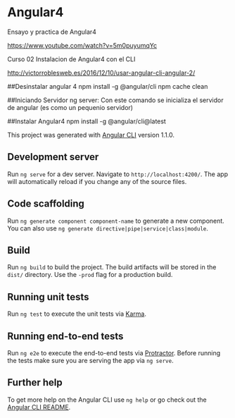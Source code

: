 # Angular4
Ensayo y practica de Angular4

https://www.youtube.com/watch?v=5m0puyumqYc

Curso 02
Instalacion de Angular4 con el CLI

http://victorroblesweb.es/2016/12/10/usar-angular-cli-angular-2/

##Desinstalar angular 4
npm install -g @angular/cli
npm cache clean

##Iniciando Servidor
ng server:
Con este comando se inicializa el servidor de angular (es como un pequenio servidor)


##Instalar Angular4
npm install -g @angular/cli@latest

This project was generated with [Angular CLI](https://github.com/angular/angular-cli) version 1.1.0.

## Development server

Run `ng serve` for a dev server. Navigate to `http://localhost:4200/`. The app will automatically reload if you change any of the source files.

## Code scaffolding

Run `ng generate component component-name` to generate a new component. You can also use `ng generate directive|pipe|service|class|module`.

## Build

Run `ng build` to build the project. The build artifacts will be stored in the `dist/` directory. Use the `-prod` flag for a production build.

## Running unit tests

Run `ng test` to execute the unit tests via [Karma](https://karma-runner.github.io).

## Running end-to-end tests

Run `ng e2e` to execute the end-to-end tests via [Protractor](http://www.protractortest.org/).
Before running the tests make sure you are serving the app via `ng serve`.

## Further help

To get more help on the Angular CLI use `ng help` or go check out the [Angular CLI README](https://github.com/angular/angular-cli/blob/master/README.md).
